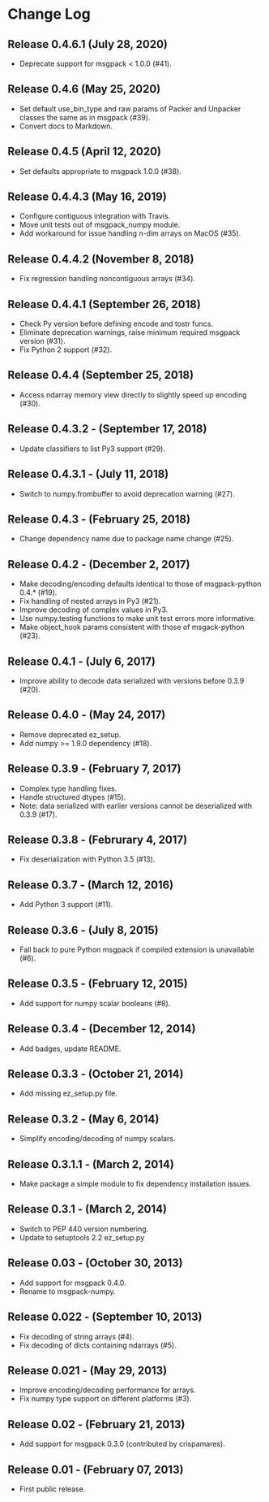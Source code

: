 <!-- 
-*- mode:markdown -*-
vi:ft=markdown
-->
Change Log
==========

Release 0.4.6.1 (July 28, 2020)
-------------------------------
* Deprecate support for msgpack < 1.0.0 (#41).

Release 0.4.6 (May 25, 2020)
----------------------------
* Set default use_bin_type and raw params of Packer and Unpacker classes the same as in msgpack (#39).
* Convert docs to Markdown.

Release 0.4.5 (April 12, 2020)
------------------------------
* Set defaults appropriate to msgpack 1.0.0 (#38).

Release 0.4.4.3 (May 16, 2019)
------------------------------
* Configure contiguous integration with Travis.
* Move unit tests out of msgpack_numpy module.
* Add workaround for issue handling n-dim arrays on MacOS (#35).

Release 0.4.4.2 (November 8, 2018)
----------------------------------
* Fix regression handling noncontiguous arrays (#34).

Release 0.4.4.1 (September 26, 2018)
------------------------------------
* Check Py version before defining encode and tostr funcs.
* Eliminate deprecation warnings, raise minimum required msgpack version (#31).
* Fix Python 2 support (#32).

Release 0.4.4 (September 25, 2018)
----------------------------------
* Access ndarray memory view directly to slightly speed up encoding (#30).

Release 0.4.3.2 - (September 17, 2018)
--------------------------------------
* Update classifiers to list Py3 support (#29).
  
Release 0.4.3.1 - (July 11, 2018)
---------------------------------
* Switch to numpy.frombuffer to avoid deprecation warning (#27).

Release 0.4.3 - (February 25, 2018)
-----------------------------------
* Change dependency name due to package name change (#25).

Release 0.4.2 - (December 2, 2017)
----------------------------------
* Make decoding/encoding defaults identical to those of msgpack-python 0.4.* (#19).
* Fix handling of nested arrays in Py3 (#21).
* Improve decoding of complex values in Py3.
* Use numpy.testing functions to make unit test errors more informative.
* Make object_hook params consistent with those of msgack-python (#23).
  
Release 0.4.1 - (July 6, 2017)
------------------------------
* Improve ability to decode data serialized with versions before 0.3.9 (#20).
  
Release 0.4.0 - (May 24, 2017)
------------------------------
* Remove deprecated ez_setup.
* Add numpy >= 1.9.0 dependency (#18).

Release 0.3.9 - (February 7, 2017)
----------------------------------
* Complex type handling fixes.
* Handle structured dtypes (#15).
* Note: data serialized with earlier versions cannot be deserialized with 0.3.9 
  (#17).
  
Release 0.3.8 - (Februrary 4, 2017)
-----------------------------------
* Fix deserialization with Python 3.5 (#13).

Release 0.3.7 - (March 12, 2016)
--------------------------------
* Add Python 3 support (#11).

Release 0.3.6 - (July 8, 2015)
------------------------------
* Fall back to pure Python msgpack if compiled extension is unavailable (#6).

Release 0.3.5 - (February 12, 2015)
-----------------------------------
* Add support for numpy scalar booleans (#8).

Release 0.3.4 - (December 12, 2014)
-----------------------------------
* Add badges, update README.

Release 0.3.3 - (October 21, 2014)
----------------------------------
* Add missing ez_setup.py file.

Release 0.3.2 - (May 6, 2014)
-----------------------------
* Simplify encoding/decoding of numpy scalars.

Release 0.3.1.1 - (March 2, 2014)
---------------------------------
* Make package a simple module to fix dependency installation issues.

Release 0.3.1 - (March 2, 2014)
-------------------------------
* Switch to PEP 440 version numbering.
* Update to setuptools 2.2 ez_setup.py

Release 0.03 - (October 30, 2013)
---------------------------------
* Add support for msgpack 0.4.0.
* Rename to msgpack-numpy.
  
Release 0.022 - (September 10, 2013)
------------------------------------
* Fix decoding of string arrays (#4).
* Fix decoding of dicts containing ndarrays (#5).

Release 0.021 - (May 29, 2013)
------------------------------
* Improve encoding/decoding performance for arrays.
* Fix numpy type support on different platforms (#3).

Release 0.02 - (February 21, 2013)
----------------------------------
* Add support for msgpack 0.3.0 (contributed by crispamares).

Release 0.01 - (February 07, 2013)
----------------------------------
* First public release.

